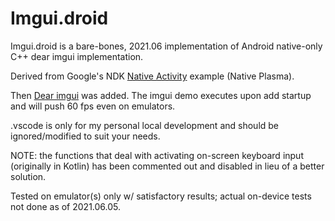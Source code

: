 Imgui.droid
=============

Imgui.droid is a bare-bones, 2021.06 implementation of Android native-only C++ dear imgui implementation.

Derived from Google's NDK [Native Activity](http://developer.android.com/reference/android/app/NativeActivity.html) example (Native Plasma).

Then [Dear imgui](https://github.com/ocornut/imgui) was added. The imgui demo executes upon add startup and will push 60 fps even on emulators.

.vscode is only for my personal local development and should be ignored/modified to suit your needs.

NOTE: the functions that deal with activating on-screen keyboard input (originally in Kotlin) has been commented out and disabled in lieu of a better solution.

Tested on emulator(s) only w/ satisfactory results; actual on-device tests not done as of 2021.06.05.
